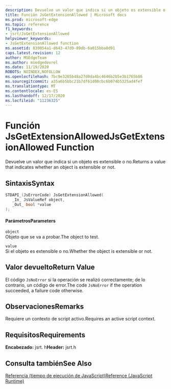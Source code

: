 ```yaml
---
description: Devuelve un valor que indica si un objeto es extensible o no.
title: Función JsGetExtensionAllowed | Microsoft docs
ms.prod: microsoft-edge
ms.topic: reference
f1_keywords:
- jsrt/JsGetExtensionAllowed
helpviewer_keywords:
- JsGetExtensionAllowed function
ms.assetid: 839054a1-d643-47d9-89db-6a015bba0d91
caps.latest.revision: 12
author: MSEdgeTeam
ms.author: msedgedevrel
ms.date: 11/19/2020
ROBOTS: NOINDEX,NOFOLLOW
ms.openlocfilehash: 7bc9e3265b48a27d0da4bc4646b2b5e3b1765b86
ms.sourcegitcommit: a35a6b5bbc21b7df61d08cbc6b074b5325ad4fef
ms.translationtype: MT
ms.contentlocale: es-ES
ms.lasthandoff: 12/17/2020
ms.locfileid: "11236325"
---
```

# <span data-ttu-id="75444-103">Función JsGetExtensionAllowed</span><span class="sxs-lookup"><span data-stu-id="75444-103">JsGetExtensionAllowed Function</span></span>

<span data-ttu-id="75444-104">Devuelve un valor que indica si un objeto es extensible o no.</span><span class="sxs-lookup"><span data-stu-id="75444-104">Returns a value that indicates whether an object is extensible or not.</span></span>  
  
## <span data-ttu-id="75444-105">Sintaxis</span><span class="sxs-lookup"><span data-stu-id="75444-105">Syntax</span></span>  
  
```cpp  
STDAPI_(JsErrorCode) JsGetExtensionAllowed(  
   _In_ JsValueRef object,  
   _Out_ bool *value  
);  
```  
  
#### <span data-ttu-id="75444-106">Parámetros</span><span class="sxs-lookup"><span data-stu-id="75444-106">Parameters</span></span>  
 `object`  
 <span data-ttu-id="75444-107">Objeto que se va a probar.</span><span class="sxs-lookup"><span data-stu-id="75444-107">The object to test.</span></span>  
  
 `value`  
 <span data-ttu-id="75444-108">Si el objeto es extensible o no.</span><span class="sxs-lookup"><span data-stu-id="75444-108">Whether the object is extensible or not.</span></span>  
  
## <span data-ttu-id="75444-109">Valor devuelto</span><span class="sxs-lookup"><span data-stu-id="75444-109">Return Value</span></span>  
 <span data-ttu-id="75444-110">El código `JsNoError` si la operación se realizó correctamente; de lo contrario, un código de error.</span><span class="sxs-lookup"><span data-stu-id="75444-110">The code `JsNoError` if the operation succeeded, a failure code otherwise.</span></span>  
  
## <span data-ttu-id="75444-111">Observaciones</span><span class="sxs-lookup"><span data-stu-id="75444-111">Remarks</span></span>  
 <span data-ttu-id="75444-112">Requiere un contexto de script activo.</span><span class="sxs-lookup"><span data-stu-id="75444-112">Requires an active script context.</span></span>  
  
## <span data-ttu-id="75444-113">Requisitos</span><span class="sxs-lookup"><span data-stu-id="75444-113">Requirements</span></span>  
 <span data-ttu-id="75444-114">**Encabezado:** jsrt. h</span><span class="sxs-lookup"><span data-stu-id="75444-114">**Header:** jsrt.h</span></span>  
  
## <span data-ttu-id="75444-115">Consulta también</span><span class="sxs-lookup"><span data-stu-id="75444-115">See Also</span></span>  
 [<span data-ttu-id="75444-116">Referencia (tiempo de ejecución de JavaScript)</span><span class="sxs-lookup"><span data-stu-id="75444-116">Reference (JavaScript Runtime)</span></span>](../chakra-hosting/reference-javascript-runtime.md)
